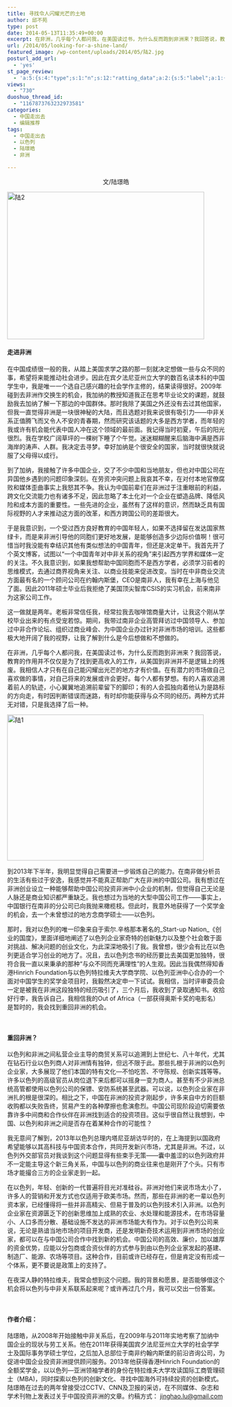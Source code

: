```yaml
---
title: 寻找令人闪耀光芒的土地
author: 邱不苑
type: post
date: 2014-05-13T11:35:49+00:00
excerpt: 在非洲，几乎每个人都问我，在美国读过书，为什么反而跑到非洲来？我回答说，教育的作用并不仅仅是为了找到更高收入的工作，从美国到非洲并不是逻辑上的残废。我相信人才只有在自己能闪耀出光芒的地方才有价值。在有潜力的市场做自己喜欢做的事情，对自己将来的发展或许会更好。
url: /2014/05/looking-for-a-shine-land/
featured_image: /wp-content/uploads/2014/05/陆2.jpg
posturl_add_url:
  - 'yes'
st_page_review:
  - 'a:5:{s:4:"type";s:1:"n";s:12:"ratting_data";a:2:{s:5:"label";a:1:{i:0;s:0:"";}s:5:"score";a:1:{i:0;s:1:"0";}}s:7:"postion";s:2:"tl";s:5:"title";s:0:"";s:11:"score_label";s:0:"";}'
views:
  - "730"
duoshuo_thread_id:
  - "1167873763232973581"
categories:
  - 中国走出去
  - 编辑推荐
tags:
  - 中国走出去
  - 以色列
  - 陆璟皓
  - 非洲

---
```

<p style="text-align: center;">
  文/陆璟皓
</p>

<img src="http://pic.yupoo.com/chenluaihr_v/DKH04N4x/XJelw.jpg" alt="陆2" width="456" height="341" /> 

#### **走进非洲**

在中国成绩很一般的我，从踏上美国求学之路的那一刻就决定想做一些与众不同的事，希望将来能推动社会进步。因此在宾夕法尼亚州立大学的数百名读本科的中国学生中，我是唯一一个选自己感兴趣的社会学作主修的，结果读得很好。2009年碰到去非洲作交换生的机会，我加纳的教授知道我正在思考毕业论文的课题，就鼓励我去加纳了解一下那边的中国群体。那时我除了美国之外还没有去过其他国家，但我一直觉得非洲是一块很神秘的大陆，而且选题对我来说很有吸引力——中非关系正值腾飞而又令人不安的青春期，然而研究该话题的大多是西方学者，而年轻的我或许有机会能代表中国人冲在这个领域的最前面。我记得当时初夏，午后的阳光很烈。我在学校广阔草坪的一棵树下睡了个午觉。迷迷糊糊醒来后脑海中满是西非海岸的涛声、人群。我决定去寻梦。幸好加纳是个很安全的国家，当时就很快就说服了父母得以成行。

到了加纳，我接触了许多中国企业，交了不少中国和当地朋友，但也对中国公司在异国他乡遇到的问题印象深刻。在劳资冲突问题上我哀其不幸，在对付本地官僚腐败和媒体歪曲事实上我怒其不争。我认为中国前辈们在非洲过于注重眼前的利益，跨文化交流能力也有诸多不足，因此忽略了本土化对一个企业在塑造品牌、降低风险和成本方面的重要性。一些先进的企业，虽然有了这样的意识，然而缺乏具有国际视野的人才来推动这方面的改革，和西方跨国公司的差距很大。

于是我意识到，一个受过西方良好教育的中国年轻人，如果不选择留在发达国家熬绿卡，而是来非洲引导他的同胞们更好地发展，是能够创造多少边际价值啊！很可惜当时我没能有幸结识其他有类似想法的中国青年，但还是决定单干。我首先开了个英文博客，试图以“一个中国青年对中非关系的视角”来引起西方学界和媒体一定的关注。不久我意识到，如果我想帮助中国同胞而不是西方学者，必须学习前者的思维模式，去通过商界视角来关注、以商业技能来促进改变。当时在中非商业交流方面最有名的一个顾问公司在约翰内斯堡，CEO是南非人，我有幸在上海与他见了面。因此2011年硕士毕业后我拒绝了美国顶尖智库CSIS的实习机会，前来南非为这家公司工作。

这一做就是两年。老板非常信任我，经常拉我去咖啡馆商量大计，让我这个刚从学校毕业出来的有点受宠若惊。期间，我带过南非企业高管拜访过中国领导人、参加过中非合作论坛、组织过商业峰会、为中国企业办过针对非洲市场的培训。这些都极大地开阔了我的视野，让我了解到什么是今后想做和不想做的。

在非洲，几乎每个人都问我，在美国读过书，为什么反而跑到非洲来？我回答说，教育的作用并不仅仅是为了找到更高收入的工作，从美国到非洲并不是逻辑上的残废。我相信人才只有在自己能闪耀出光芒的地方才有价值。在有潜力的市场做自己喜欢做的事情，对自己将来的发展或许会更好。每个人都有梦想。有的人喜欢追溯着前人的轨迹，小心翼翼地追溯前辈留下的脚印；有的人会孤独向着他认为是路标的方向走，有时因判断错误而迷路，有时却你能获得与众不同的经历。两种方式并无对错，只是我选择了后一种。

<img src="http://pic.yupoo.com/chenluaihr_v/DKH07U2G/hJMR.jpg" alt="陆1" width="455" height="338" /> 

到2013年下半年，我明显觉得自己需要进一步锻炼自己的能力。在南非做分析员的生活有些过于安逸，我感觉并不能真正帮助广大在非洲的中国公司。我有想过在非洲创业设立一种能够帮助中国公司投资非洲中小企业的机制，但觉得自己无论是人脉还是商业知识都严重缺乏。我也想过为当地的大型中国公司工作——事实上，中国银行在南非的分公司已向我抛来橄榄枝。但此时，我意外地获得了一个奖学金的机会，去一个未曾想过的地方念商学硕士——以色列。

那时，我对以色列的唯一印象来自于索尔.辛格那本著名的_Start-up Nation_《创业的国度》，里面详细地阐述了以色列企业家奇特的创新魅力以及整个社会敢于面对挑战、解决问题的创业文化，为此深深地吸引了我。我曾想，很少会有比在以色列更适合学习创业的地方了。况且，去以色列念书的经历要比去美国更加独特，很符合我一直以来秉承的那种“与众不同而充满理性”的人生观。因此当我偶然得知香港Hinrich Foundation与以色列特拉维夫大学商学院、以色列亚洲中心合办的一个面对中国学生的奖学金项目时，我毅然决定申一下试试。我相信，当时评审委员会一定是被我在非洲这段独特的经历吸引了，三个月后，我收到了录取通知书。收拾好行李，我告诉自己，我相信我的Out of Africa（一部获得奥斯卡奖的电影名）是暂时的，我会找到重回非洲的机会。

&nbsp;

#### **重回非洲？**

以色列和非洲之间私营企业主导的商贸关系可以追溯到上世纪七、八十年代，尤其在钻石行业以色列商人对非洲情有独钟，但远不限于此。那些扎根于非洲的以色列企业家，大多展现了他们本国的特有文化—不怕吃苦、不守陈规、创新实践等等。许多以色列的高级官员从岗位退下来后都可以摇身一变为商人。甚至有不少非洲总统高管都使用以色列公司的保镖、安防系统甚至武器。可以说，以色列企业家在非洲扎的根是很深的。相比之下，中国在非洲的投资才刚起步，许多来自中方的巨额收购都以失败告终，贸易产生的各种摩擦也愈演愈烈。中国公司现阶段迫切需要依靠许多中间商和合作伙伴在非洲找到适合的投资项目。这似乎很自然让我想到，中国、以色列和非洲之间是否存在着某种合作的可能性？

我无意间了解到，2013年以色列总理内塔尼亚胡访华时的，在上海提到以国政府希望能够以其高科技与中国资本合作，共同开发新兴市场，尤其是非洲。不过，以色列外交部官员对我谈到这个问题显得有些束手无策——囊中羞涩的以色列政府并不一定能主导这个新三角关系，中国与以色列的商业往来也是刚开了个头。只有市场才能撮合三方的企业家走到一起。

在以色列，年轻、创新的一代普遍将目光对准硅谷。非洲对他们来说市场太小了，许多人的营销和开发方式也仅适用于欧美市场。然而，那些在非洲的老一辈以色列资本家，已经懂得将一些并非高精尖、但易于普及的以色列技术引入非洲。以色列企业家在资源匮乏下的创新思维加上成熟的农业、水处理和能源技术，在市场容量小、人口多而分散、基础设施不发达的非洲市场能大有作为。对于以色列公司来说，无论是熟谙当地市场的项目开发商，还是发明新奇技术运用到非洲市场的创业家，都可以在与中国公司合作中找到新的机会。中国公司的高效、廉价，加以雄厚的资金优势，应能以分包商或合资伙伴的方式参与到由以色列企业家发起的基建、制造厂、能源、农场等项目。这种合作，目前或许已经存在，但是肯定没有形成一个体系，更不要说是政策上的支持了。

在夜深人静的特拉维夫，我常会想到这个问题。我的背景和愿景，是否能够借这个机会将以色列与中非关系联系起来呢？或许再过几个月，我可以交出一份答案。

&nbsp;

<h4 style="color: #222222;">
  <strong>作者介绍：</strong>
</h4>

陆璟皓，从2008年开始接触中非关系后，<wbr />在2009年与2011年实地考察了加纳中国企业的现状与劳工关<wbr />系。<wbr />他在2011年获得美国宾夕法尼亚州立大学的社会学学士及国际事<wbr />务学硕士学位，之后加入总部位于南非约翰内斯堡的前沿咨询公司，<wbr />为促进中国企业投资非洲提供顾问服务。<wbr />2013年他获得香港Hinrich Foundation的全额奖学金，以以色列—<wbr />亚洲领袖学者的身份在特拉维夫大学攻读国际工商管理硕士（<wbr />MBA)，同时探索以色列的创新文化、<wbr />寻找中国海外可持续投资的创新模式。<wbr />陆璟皓在过去的两年曾接受过CCTV、CNN及卫报的采访，<wbr />在不同媒体、杂志和学术刊物上发表过关于中国投资非洲的文章。约稿方式： <a href="mailto:jinghao.lu@gmail.com" target="_blank">jinghao.lu@gmail.com</a>

&nbsp;